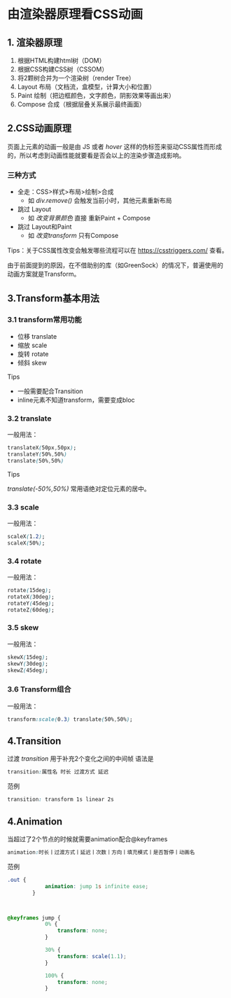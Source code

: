 # 由渲染器原理看CSS动画
## 1. 渲染器原理
1. 根据HTML构建html树（DOM）
2. 根据CSS构建CSS树（CSSOM）
3. 将2颗树合并为一个渲染树（render Tree）
4. Layout 布局（文档流，盒模型，计算大小和位置）
5. Paint 绘制（把边框颜色，文字颜色，阴影效果等画出来）
6. Compose 合成（根据层叠关系展示最终画面）

## 2.CSS动画原理
页面上元素的动画一般是由 JS 或者 *hover* 这样的伪标签来驱动CSS属性而形成的，所以考虑到动画性能就要看是否会以上的渲染步骤造成影响。
### 三种方式
* 全走：CSS>样式>布局>绘制>合成
   * 如 *div.remove()* 会触发当前小时，其他元素重新布局
* 跳过 Layout
   * 如 *改变背景颜色* 直接 重新Paint + Compose
* 跳过 Layout和Paint
   * 如 *改变transform* 只有Compose

Tips：关于CSS属性改变会触发哪些流程可以在 https://csstriggers.com/ 查看。

由于前面提到的原因，在不借助别的库（如GreenSock）的情况下，普遍使用的动画方案就是Transform。

## 3.Transform基本用法
### 3.1 transform常用功能
* 位移 translate
* 缩放 scale
* 旋转 rotate
* 倾斜 skew

Tips
* 一般需要配合Transition
* inline元素不知道transform，需要变成bloc
  
### 3.2 translate
一般用法：
```css
translateX(50px,50px);
translateY(50%,50%)
translate(50%,50%)
``` 
Tips

*translate(-50%,50%)*  常用语绝对定位元素的居中。

### 3.3 scale
一般用法：
```css
scaleX(1.2);
scaleX(50%);
``` 

### 3.4 rotate
一般用法：
```css
rotate(15deg);
rotateX(30deg);
rotateY(45deg);
rotateZ(60deg);
```
  
### 3.5 skew
一般用法：
```css
skewX(15deg);
skewY(30deg);
skewZ(45deg);
``` 
### 3.6 Transform组合
一般用法：
```css
transform:scale(0.3) translate(50%,50%);
``` 
## 4.Transition
过渡 *transition* 用于补充2个变化之间的中间帧
语法是
```css
transition:属性名 时长 过渡方式 延迟
``` 
范例
```css
transition: transform 1s linear 2s
``` 

## 4.Animation
当超过了2个节点的时候就需要animation配合@keyframes
```css
animation:时长丨过渡方式丨延迟丨次数丨方向丨填充模式丨是否暂停丨动画名
``` 
范例
```css
.out {
            animation: jump 1s infinite ease;
        }



@keyframes jump {
            0% {
                transform: none;
            }

            30% {
                transform: scale(1.1);
            }

            100% {
                transform: none;
            }

``` 